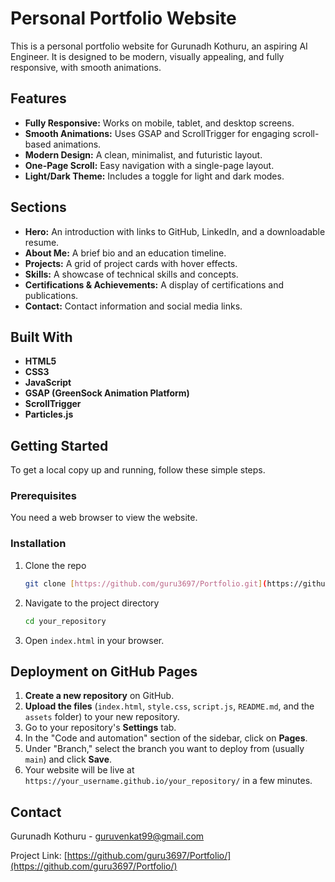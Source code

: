 # Personal Portfolio Website

This is a personal portfolio website for Gurunadh Kothuru, an aspiring AI Engineer. It is designed to be modern, visually appealing, and fully responsive, with smooth animations.

## Features

- **Fully Responsive:** Works on mobile, tablet, and desktop screens.
- **Smooth Animations:** Uses GSAP and ScrollTrigger for engaging scroll-based animations.
- **Modern Design:** A clean, minimalist, and futuristic layout.
- **One-Page Scroll:** Easy navigation with a single-page layout.
- **Light/Dark Theme:** Includes a toggle for light and dark modes.

## Sections

- **Hero:** An introduction with links to GitHub, LinkedIn, and a downloadable resume.
- **About Me:** A brief bio and an education timeline.
- **Projects:** A grid of project cards with hover effects.
- **Skills:** A showcase of technical skills and concepts.
- **Certifications & Achievements:** A display of certifications and publications.
- **Contact:** Contact information and social media links.

## Built With

- **HTML5**
- **CSS3**
- **JavaScript**
- **GSAP (GreenSock Animation Platform)**
- **ScrollTrigger**
- **Particles.js**

## Getting Started

To get a local copy up and running, follow these simple steps.

### Prerequisites

You need a web browser to view the website.

### Installation

1.  Clone the repo
    ```sh
    git clone [https://github.com/guru3697/Portfolio.git](https://github.com/your_username/your_repository.git)
    ```
2.  Navigate to the project directory
    ```sh
    cd your_repository
    ```
3.  Open `index.html` in your browser.

## Deployment on GitHub Pages

1.  **Create a new repository** on GitHub.
2.  **Upload the files** (`index.html`, `style.css`, `script.js`, `README.md`, and the `assets` folder) to your new repository.
3.  Go to your repository's **Settings** tab.
4.  In the "Code and automation" section of the sidebar, click on **Pages**.
5.  Under "Branch," select the branch you want to deploy from (usually `main`) and click **Save**.
6.  Your website will be live at `https://your_username.github.io/your_repository/` in a few minutes.

## Contact

Gurunadh Kothuru - [guruvenkat99@gmail.com](mailto:guruvenkat99@gmail.com)

Project Link: [https://github.com/guru3697/Portfolio/](https://github.com/guru3697/Portfolio/)
